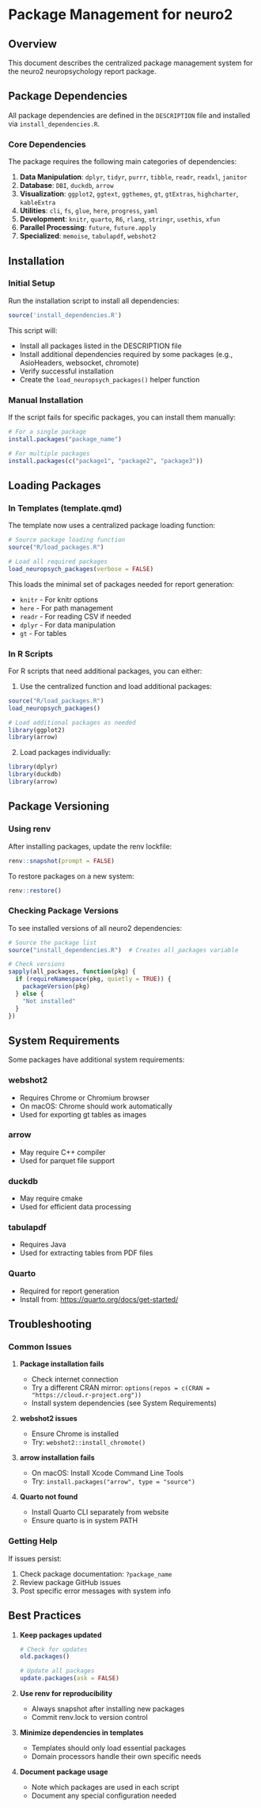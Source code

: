 # Package Management for neuro2

## Overview

This document describes the centralized package management system for the neuro2 neuropsychology report package.

## Package Dependencies

All package dependencies are defined in the `DESCRIPTION` file and installed via `install_dependencies.R`.

### Core Dependencies

The package requires the following main categories of dependencies:

1. **Data Manipulation**: `dplyr`, `tidyr`, `purrr`, `tibble`, `readr`, `readxl`, `janitor`
2. **Database**: `DBI`, `duckdb`, `arrow`
3. **Visualization**: `ggplot2`, `ggtext`, `ggthemes`, `gt`, `gtExtras`, `highcharter`, `kableExtra`
4. **Utilities**: `cli`, `fs`, `glue`, `here`, `progress`, `yaml`
5. **Development**: `knitr`, `quarto`, `R6`, `rlang`, `stringr`, `usethis`, `xfun`
6. **Parallel Processing**: `future`, `future.apply`
7. **Specialized**: `memoise`, `tabulapdf`, `webshot2`

## Installation

### Initial Setup

Run the installation script to install all dependencies:

```r
source('install_dependencies.R')
```

This script will:
- Install all packages listed in the DESCRIPTION file
- Install additional dependencies required by some packages (e.g., AsioHeaders, websocket, chromote)
- Verify successful installation
- Create the `load_neuropsych_packages()` helper function

### Manual Installation

If the script fails for specific packages, you can install them manually:

```r
# For a single package
install.packages("package_name")

# For multiple packages
install.packages(c("package1", "package2", "package3"))
```

## Loading Packages

### In Templates (template.qmd)

The template now uses a centralized package loading function:

```r
# Source package loading function
source("R/load_packages.R")

# Load all required packages
load_neuropsych_packages(verbose = FALSE)
```

This loads the minimal set of packages needed for report generation:
- `knitr` - For knitr options
- `here` - For path management  
- `readr` - For reading CSV if needed
- `dplyr` - For data manipulation
- `gt` - For tables

### In R Scripts

For R scripts that need additional packages, you can either:

1. Use the centralized function and load additional packages:
```r
source("R/load_packages.R")
load_neuropsych_packages()

# Load additional packages as needed
library(ggplot2)
library(arrow)
```

2. Load packages individually:
```r
library(dplyr)
library(duckdb)
library(arrow)
```

## Package Versioning

### Using renv

After installing packages, update the renv lockfile:

```r
renv::snapshot(prompt = FALSE)
```

To restore packages on a new system:

```r
renv::restore()
```

### Checking Package Versions

To see installed versions of all neuro2 dependencies:

```r
# Source the package list
source("install_dependencies.R")  # Creates all_packages variable

# Check versions
sapply(all_packages, function(pkg) {
  if (requireNamespace(pkg, quietly = TRUE)) {
    packageVersion(pkg)
  } else {
    "Not installed"
  }
})
```

## System Requirements

Some packages have additional system requirements:

### webshot2
- Requires Chrome or Chromium browser
- On macOS: Chrome should work automatically
- Used for exporting gt tables as images

### arrow
- May require C++ compiler
- Used for parquet file support

### duckdb
- May require cmake
- Used for efficient data processing

### tabulapdf
- Requires Java
- Used for extracting tables from PDF files

### Quarto
- Required for report generation
- Install from: https://quarto.org/docs/get-started/

## Troubleshooting

### Common Issues

1. **Package installation fails**
   - Check internet connection
   - Try a different CRAN mirror: `options(repos = c(CRAN = "https://cloud.r-project.org"))`
   - Install system dependencies (see System Requirements)

2. **webshot2 issues**
   - Ensure Chrome is installed
   - Try: `webshot2::install_chromote()`

3. **arrow installation fails**
   - On macOS: Install Xcode Command Line Tools
   - Try: `install.packages("arrow", type = "source")`

4. **Quarto not found**
   - Install Quarto CLI separately from website
   - Ensure quarto is in system PATH

### Getting Help

If issues persist:
1. Check package documentation: `?package_name`
2. Review package GitHub issues
3. Post specific error messages with system info

## Best Practices

1. **Keep packages updated**
   ```r
   # Check for updates
   old.packages()
   
   # Update all packages
   update.packages(ask = FALSE)
   ```

2. **Use renv for reproducibility**
   - Always snapshot after installing new packages
   - Commit renv.lock to version control

3. **Minimize dependencies in templates**
   - Templates should only load essential packages
   - Domain processors handle their own specific needs

4. **Document package usage**
   - Note which packages are used in each script
   - Document any special configuration needed
